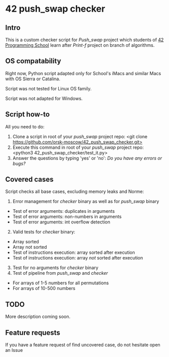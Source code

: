# 42 push_swap checker

## Intro
This is a custom checker script for _Push_swap_ project which students of [42 Programming School](https://en.wikipedia.org/wiki/42_(school)) learn after _Print-f_ project on branch of algorithms. 

## OS compatability
Right now, Python script adapted only for School's iMacs and similar Macs with OS Sierra or Catalina. 

Script was not tested for Linux OS family.

Script was not adapted for Windows.

## Script how-to

All you need to do:
1. Clone a script in root of your _push_swap_ project repo:
<git clone https://github.com/orsk-moscow/42_push_swap_checker.git>
2. Execute this command in root of your _push_swap_ project repo:
<python3 42_push_swap_checker/test_it.py>
3. Answer the questions by typing 'yes' or 'no':
_Do you have any errors or bugs?_

## Covered cases
Script checks all base cases, excluding memory leaks and Norme:
1. Error management for _checker_ binary as well as for _push_swap_ binary
- Test of error arguments: duplicates in arguments 
- Test of error arguments: non-numbers in arguments
- Test of error arguments: int overflow detection
2. Valid tests for _checker_ binary:
- Array sorted
- Array not sorted
- Test of instructions execution: array sorted after execution
- Test of instructions execution: array _not_ sorted after execution
3. Test for no arguments for _checker_ binary
4. Test of pipeline from _push_swap_ and _checker_
- For arrays of 1-5 numbers for all permutations
- For arrays of 10-500 numbers

## TODO
More description coming soon.

## Feature requests
If you have a feature request of find uncovered case, do not hesitate open an Issue